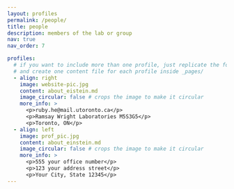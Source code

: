 ```yaml
---
layout: profiles
permalink: /people/
title: people
description: members of the lab or group
nav: true
nav_order: 7

profiles:
  # if you want to include more than one profile, just replicate the following block
  # and create one content file for each profile inside _pages/
  - align: right
    image: website-pic.jpg
    content: about_eistein.md
    image_circular: false # crops the image to make it circular
    more_info: >
      <p>ruby.he@mail.utoronto.ca</p>
      <p>Ramsay Wright Laboratories M5S3G5</p>
      <p>Toronto, ON</p>
  - align: left
    image: prof_pic.jpg
    content: about_einstein.md
    image_circular: false # crops the image to make it circular
    more_info: >
      <p>555 your office number</p>
      <p>123 your address street</p>
      <p>Your City, State 12345</p>
---
```

